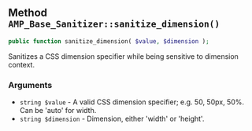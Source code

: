 ## Method `AMP_Base_Sanitizer::sanitize_dimension()`

```php
public function sanitize_dimension( $value, $dimension );
```

Sanitizes a CSS dimension specifier while being sensitive to dimension context.

### Arguments

* `string $value` - A valid CSS dimension specifier; e.g. 50, 50px, 50%. Can be &#039;auto&#039; for width.
* `string $dimension` - Dimension, either &#039;width&#039; or &#039;height&#039;.

